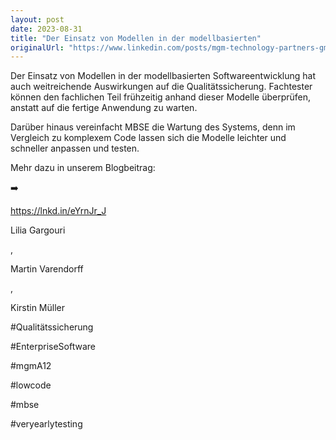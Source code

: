 ```yaml
---
layout: post
date: 2023-08-31
title: "Der Einsatz von Modellen in der modellbasierten"
originalUrl: "https://www.linkedin.com/posts/mgm-technology-partners-gmbh_qualit%C3%A4tssicherung-von-modellbasierter-enterprise-activity-7099276446392537088-eMqy?utm_source=share&utm_medium=member_desktop"
---
```


Der Einsatz von Modellen in der modellbasierten Softwareentwicklung hat auch weitreichende Auswirkungen auf die Qualitätssicherung. Fachtester können den fachlichen Teil frühzeitig anhand dieser Modelle überprüfen, anstatt auf die fertige Anwendung zu warten.

Darüber hinaus vereinfacht MBSE die Wartung des Systems, denn im Vergleich zu komplexem Code lassen sich die Modelle leichter und schneller anpassen und testen.

Mehr dazu in unserem Blogbeitrag:

➡️

https://lnkd.in/eYrnJr_J

Lilia Gargouri

,

Martin Varendorff

,

Kirstin Müller

#Qualitätssicherung

#EnterpriseSoftware

#mgmA12

#lowcode

#mbse

#veryearlytesting